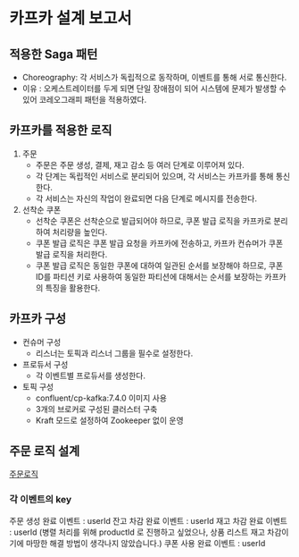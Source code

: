 # 카프카 설계 보고서

## 적용한 Saga 패턴
- Choreography: 각 서비스가 독립적으로 동작하며, 이벤트를 통해 서로 통신한다.
- 이유 : 오케스트레이터를 두게 되면 단일 장애점이 되어 시스템에 문제가 발생할 수 있어 코레오그래피 패턴을 적용하였다.

## 카프카를 적용한 로직
1. 주문
    - 주문은 주문 생성, 결제, 재고 감소 등 여러 단계로 이루어져 있다.
    - 각 단계는 독립적인 서비스로 분리되어 있으며, 각 서비스는 카프카를 통해 통신한다.
    - 각 서비스는 자신의 작업이 완료되면 다음 단계로 메시지를 전송한다.
2. 선착순 쿠폰
    - 선착순 쿠폰은 선착순으로 발급되어야 하므로, 쿠폰 발급 로직을 카프카로 분리하여 처리량을 높인다.
    - 쿠폰 발급 로직은 쿠폰 발급 요청을 카프카에 전송하고, 카프카 컨슈머가 쿠폰 발급 로직을 처리한다.
    - 쿠폰 발급 로직은 동일한 쿠폰에 대하여 일관된 순서를 보장해야 하므로, 쿠폰 ID를 파티션 키로 사용하여 동일한 파티션에 대해서는 순서를 보장하는 카프카의 특징을 활용한다.

## 카프카 구성
- 컨슈머 구성
  - 리스너는 토픽과 리스너 그룹을 필수로 설정한다.
- 프로듀서 구성
  - 각 이벤트별 프로듀서를 생성한다. 
- 토픽 구성
  - confluent/cp-kafka:7.4.0 이미지 사용
  - 3개의 브로커로 구성된 클러스터 구축
  - Kraft 모드로 설정하여 Zookeeper 없이 운영

## 주문 로직 설계
[주문로직](./주문로직설계.jpeg)

### 각 이벤트의 key
주문 생성 완료 이벤트 : userId
잔고 차감 완료 이벤트 : userId
재고 차감 완료 이벤트 : userId (병렬 처리를 위해 productId 로 진행하고 싶었으나, 상품 리스트 재고 차감이기에 마땅한 해결 방법이 생각나지 않았습니다.)
쿠폰 사용 완료 이벤트 : userId
